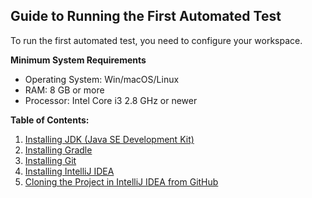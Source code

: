 ## Guide to Running the First Automated Test

To run the first automated test, you need to configure your workspace.

**Minimum System Requirements**
- Operating System: Win/macOS/Linux
- RAM: 8 GB or more
- Processor: Intel Core i3 2.8 GHz or newer

**Table of Contents:**
1. [Installing JDK (Java SE Development Kit)](https://github.com/QABoost/LessonOne11_07_23/wiki/1.Installing-JDK)
2. [Installing Gradle](https://github.com/QABoost/LessonOne11_07_23/wiki/2.Installing-Gradle)
3. [Installing Git](https://github.com/QABoost/LessonOne11_07_23/wiki/3.Installing-Git)
4. [Installing IntelliJ IDEA](https://github.com/QABoost/LessonOne11_07_23/wiki/4.Installing-IntelliJ-IDEA)
5. [Cloning the Project in IntelliJ IDEA from GitHub](https://github.com/QABoost/LessonOne11_07_23/wiki/5.Cloning-GitHub)
